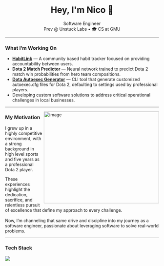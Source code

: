 <h1 align = "center"> Hey, I'm Nico 👋</h1>

<p align = "center"> 
  Software Engineer <br/>
   Prev @ Unstuck Labs • 🎓 CS at GMU 
</p>

--- 

### What I’m Working On

- **[HabitLink](https://github.com/rossi2nico/HabitLink)** — A community based habit tracker focused on providing accountability between users.
- **Dota 2 Match Predictor** — Neural network trained to predict Dota 2 match win probabilities from hero team compositions.
- **[Dota Autoexec Generator](https://github.com/rossi2nico/dota2-autoexec-generator)** — CLI tool that generate customized autoexec.cfg files for Dota 2, defaulting to
settings used by professional players.
- Developing custom software solutions to address critical operational challenges in local businesses.
  
---

<a title="Rank 1 in Dota" style="cursor: pointer; float: right;" href="https://liquipedia.net/dota2/Red2" target="_blank">
<img align = "right" width="377" height="301" alt="image" src="https://github.com/user-attachments/assets/1a53af12-7b81-4d9a-a18d-25a84a95d3e2" />
</a>

### My Motivation

I grew up in a highly competitive environment, with a strong background in high level sports and five years as a professional Dota 2 player.

These experiences highlight the dedication, sacrifice, and relentless pursuit of excellence that define my approach to every challenge.  
<br/>
Now, I’m channeling that same drive and discipline into my journey as a software engineer, passionate about leveraging software to solve real-world problems.  

---

### Tech Stack

  <img src="https://skillicons.dev/icons?i=java,py,c,ts,js,mysql,react,nextjs,vercel,express,nodejs,fastapi,spring,supabase,mongodb,postman,git,github,pytorch,tensorflow,scikitlearn" />
</p>





